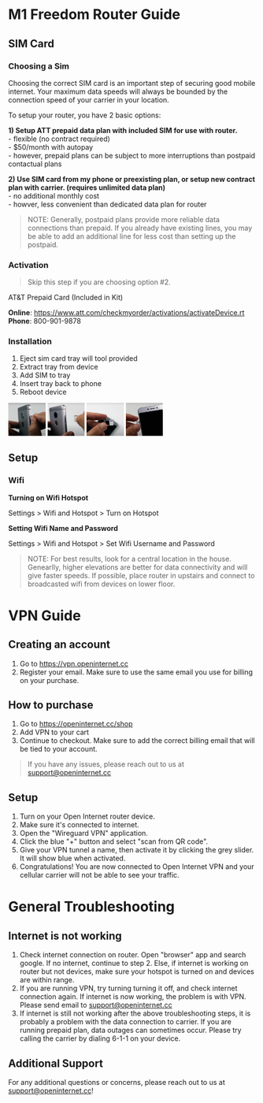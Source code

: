 # M1 Freedom Router Guide <a name=m1></a>

## SIM Card


### Choosing a Sim

Choosing the correct SIM card is an important step of securing good mobile internet. Your maximum data speeds will always be bounded by the connection speed of your carrier in your location. 

To setup your router, you have 2 basic options: 

<b>1) Setup ATT prepaid data plan with included SIM for use with router.  </b>  
    - flexible (no contract required)   
    - $50/month with autopay  
    - however, prepaid plans can be subject to more interruptions than postpaid contactual plans 
 
<b> 2) Use SIM card from my phone or preexisting plan, or setup new contract plan with carrier. (requires unlimited data plan) </b>  
    - no additional monthly cost  
    - howver, less convenient than dedicated data plan for router  

> NOTE: Generally, postpaid plans provide more reliable data connections than prepaid. If you already have existing lines, you may be able to add an additional line for less cost than setting up the postpaid. 

### Activation

> Skip this step if you are choosing option #2.


AT&T Prepaid Card (Included in Kit)  

__Online__: https://www.att.com/checkmyorder/activations/activateDevice.rt  
__Phone__: 800-901-9878  

### Installation

1) Eject sim card tray will tool provided  
2) Extract tray from device  
3) Add SIM to tray  
4) Insert tray back to phone
5) Reboot device

<img src='./assets/eject.png' style='width:15%;'>
<img src='./assets/extract.png' style='width:15%;'>
<img src='./assets/add.png' style='width:15%;'>
<img src='./assets/insert.png' style='width:15%;'>

## Setup
  
### Wifi

__Turning on Wifi Hotspot__

Settings > Wifi and Hotspot > Turn on Hotspot

__Setting Wifi Name and Password__

Settings > Wifi and Hotspot > Set Wifi Username and Password


> NOTE: For best results, look for a central location in the house. Genearlly, higher elevations are better for data connectivity and will give faster speeds. If possible, place router in upstairs and connect to broadcasted wifi from devices on lower floor.

# VPN Guide

## Creating an account

1) Go to https://vpn.openinternet.cc  
2) Register your email. Make sure to use the same email you use for billing on your purchase.  

## How to purchase

1) Go to https://openinternet.cc/shop  
2) Add VPN to your cart  
3) Continue to checkout. Make sure to add the correct billing email that will be tied to your account.  

> If you have any issues, please reach out to us at support@openinternet.cc

## Setup

1) Turn on your Open Internet router device. 
2) Make sure it's connected to internet. 
3) Open the "Wireguard VPN" application. 
4) Click the blue "+" button and select "scan from QR code". 
5) Give your VPN tunnel a name, then activate it by clicking the grey slider. It will show blue when activated. 
7) Congratulations! You are now connected to Open Internet VPN and your cellular carrier will not be able to see your traffic. 

# General Troubleshooting 

## Internet is not working

1) Check internet connection on router. Open "browser" app and search google. If no internet, continue to step 2. Else, if internet is working on router but not devices, make sure your hotspot is turned on and devices are within range.   
2) If you are running VPN, try turning turning it off, and check internet connection again. If internet is now working, the problem is with VPN. Please send email to support@openinternet.cc  
3) If internet is still not working after the above troubleshooting steps, it is probably a problem with the data connection to carrier. If you are running prepaid plan, data outages can sometimes occur. Please try calling the carrier by dialing 6-1-1 on your device.   

## Additional Support

For any additional questions or concerns, please reach out to us at support@openinternet.cc!

